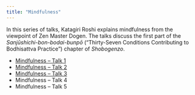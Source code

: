 ```yaml
---
title: "Mindfulness"
---
```


In this series of talks, Katagiri Roshi explains mindfulness from the viewpoint of Zen Master Dogen. The talks discuss the first part of the *Sanjūshichi-bon-bodai-bunpō* (“Thirty-Seven Conditions Contributing to Bodhisattva Practice”) chapter of *Shobogenzo*. 

- [Mindfulness – Talk 1](1984-03-21-Mindfulness-Talk-1)
- [Mindfulness – Talk 2](1984-03-22-Mindfulness-Talk-2)
- [Mindfulness – Talk 3](1984-03-23-Mindfulness-Talk-3)
- Mindfulness – Talk 4
- Mindfulness – Talk 5
